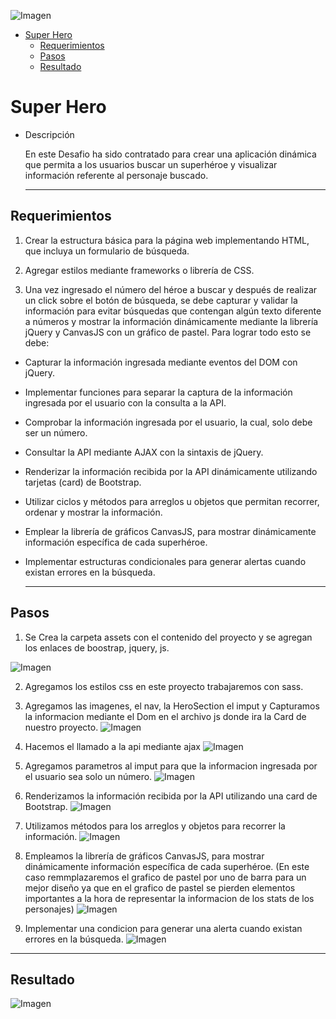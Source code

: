 ![Imagen](./assets/img/sh2.jpg)

- [Super Hero](#super-hero)
  - [Requerimientos](#requerimientos)
  - [Pasos](#pasos)
  - [Resultado](#resultado)

# Super Hero

- Descripción

  En este Desafio ha sido contratado para crear una aplicación dinámica que permita a los usuarios buscar un superhéroe y visualizar información referente al personaje buscado.


  ---

## Requerimientos

1. Crear la estructura básica para la página web implementando HTML, que incluya un formulario de búsqueda.
2. Agregar estilos mediante frameworks o librería de CSS.

3. Una vez ingresado el número del héroe a buscar y después de realizar un click sobre
el botón de búsqueda, se debe capturar y validar la información para evitar búsquedas
que contengan algún texto diferente a números y mostrar la información
dinámicamente mediante la librería jQuery y CanvasJS con un gráfico de pastel. Para lograr todo esto se debe: 

* Capturar la información ingresada mediante eventos del DOM con jQuery.
* Implementar funciones para separar la captura de la información ingresada
por el usuario con la consulta a la API.
* Comprobar la información ingresada por el usuario, la cual, solo debe ser un
número.
* Consultar la API mediante AJAX con la sintaxis de jQuery.

* Renderizar la información recibida por la API dinámicamente utilizando
tarjetas (card) de Bootstrap.
* Utilizar ciclos y métodos para arreglos u objetos que permitan recorrer, ordenar
y mostrar la información.
* Emplear la librería de gráficos CanvasJS, para mostrar dinámicamente
información específica de cada superhéroe.
* Implementar estructuras condicionales para generar alertas cuando existan
errores en la búsqueda.
   

   ---



## Pasos

1. Se Crea la carpeta assets con el contenido del proyecto y se agregan los enlaces de boostrap, jquery, js.

![Imagen](./assets/img/Captura%20de%20pantalla%202024-08-05%20213404.png)



2.  Agregamos los estilos css en este proyecto trabajaremos con sass.


3. Agregamos las imagenes, el nav, la HeroSection el imput y Capturamos la informacion mediante el Dom en el archivo js donde ira la Card de nuestro proyecto.
   ![Imagen](./assets/img/06%20154439.png)
   

4. Hacemos el llamado a la api mediante ajax
   ![Imagen](./assets/img/06%20155631.png)

5. Agregamos parametros al imput para que la informacion ingresada por el usuario sea solo un
número.
![Imagen](./assets/img/06%20154913.png)
 
6. Renderizamos la información recibida por la API utilizando una card de Bootstrap.
   ![Imagen](./assets/img/06%20160616.png)

7. Utilizamos métodos para los arreglos y objetos para recorrer la información.
   ![Imagen](./assets/img/06%20161248.png)

8. Empleamos la librería de gráficos CanvasJS, para mostrar dinámicamente
información específica de cada superhéroe. (En este caso remmplazaremos el grafico de pastel por uno
de barra para un mejor diseño ya que en el grafico de pastel se pierden elementos importantes a la hora de representar la informacion de los stats de los personajes)
 ![Imagen](./assets/img/06%20153922.png)

1. Implementar una condicion para generar una alerta cuando existan errores en la búsqueda.
   ![Imagen](./assets/img/06%20162506.png)
 
---

## Resultado

![Imagen](./assets/img/06%20153302.png)
















